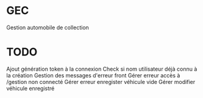# GEC
Gestion automobile de collection

# TODO

Ajout génération token à la connexion
Check si nom utilisateur déjà connu à la création
Gestion des messages d'erreur front
Gérer erreur accès à /gestion non connecté 
Gérer erreur enregister véhicule vide
Gérer modifier véhicule enregistré